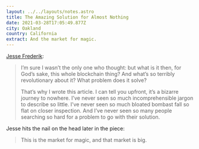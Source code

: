 ```yaml
---
layout: ../../layouts/notes.astro
title: The Amazing Solution for Almost Nothing
date: 2021-03-28T17:05:49.877Z
city: Oakland
country: California
extract: And the market for magic.
---
```


[Jesse Frederik](https://thecorrespondent.com/655/blockchain-the-amazing-solution-for-almost-nothing/86649455475-f933fe63):

> I’m sure I wasn’t the only one who thought: but what is it then, for God’s sake, this whole blockchain thing? And what’s so terribly revolutionary about it? What problem does it solve?
>
> That’s why I wrote this article. I can tell you upfront, it’s a bizarre journey to nowhere. I’ve never seen so much incomprehensible jargon to describe so little. I’ve never seen so much bloated bombast fall so flat on closer inspection. And I’ve never seen so many people searching so hard for a problem to go with their solution.

Jesse hits the nail on the head later in the piece:

> This is the market for magic, and that market is big.
